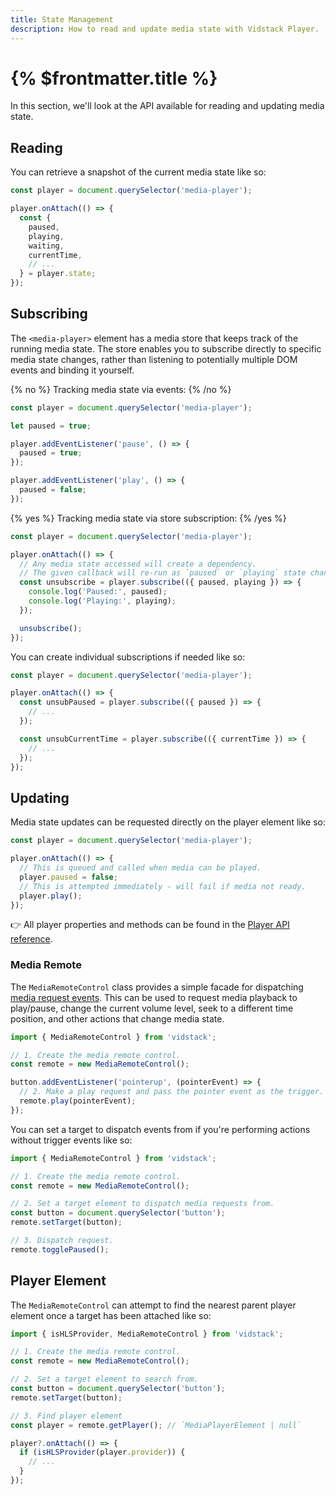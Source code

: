 ```yaml
---
title: State Management
description: How to read and update media state with Vidstack Player.
---
```


# {% $frontmatter.title %}

In this section, we'll look at the API available for reading and updating media state.

## Reading

You can retrieve a snapshot of the current media state like so:

```js
const player = document.querySelector('media-player');

player.onAttach(() => {
  const {
    paused,
    playing,
    waiting,
    currentTime,
    // ...
  } = player.state;
});
```

## Subscribing

The `<media-player>` element has a media store that keeps track of the running media state.
The store enables you to subscribe directly to specific media state changes, rather than
listening to potentially multiple DOM events and binding it yourself.

{% no %}
Tracking media state via events:
{% /no %}

```js
const player = document.querySelector('media-player');

let paused = true;

player.addEventListener('pause', () => {
  paused = true;
});

player.addEventListener('play', () => {
  paused = false;
});
```

{% yes %}
Tracking media state via store subscription:
{% /yes %}

```js
const player = document.querySelector('media-player');

player.onAttach(() => {
  // Any media state accessed will create a dependency.
  // The given callback will re-run as `paused` or `playing` state changes.
  const unsubscribe = player.subscribe(({ paused, playing }) => {
    console.log('Paused:', paused);
    console.log('Playing:', playing);
  });

  unsubscribe();
});
```

You can create individual subscriptions if needed like so:

```js
const player = document.querySelector('media-player');

player.onAttach(() => {
  const unsubPaused = player.subscribe(({ paused }) => {
    // ...
  });

  const unsubCurrentTime = player.subscribe(({ currentTime }) => {
    // ...
  });
});
```

## Updating

Media state updates can be requested directly on the player element like so:

```js
const player = document.querySelector('media-player');

player.onAttach(() => {
  // This is queued and called when media can be played.
  player.paused = false;
  // This is attempted immediately - will fail if media not ready.
  player.play();
});
```

👉 All player properties and methods can be found in the [Player API reference](/docs/player/components/layout/player/api).

### Media Remote

The `MediaRemoteControl` class provides a simple facade for dispatching
[media request events](/docs/player/core-concepts/events#request-events). This can be used to
request media playback to play/pause, change the current volume level, seek to a different time
position, and other actions that change media state.

```ts
import { MediaRemoteControl } from 'vidstack';

// 1. Create the media remote control.
const remote = new MediaRemoteControl();

button.addEventListener('pointerup', (pointerEvent) => {
  // 2. Make a play request and pass the pointer event as the trigger.
  remote.play(pointerEvent);
});
```

You can set a target to dispatch events from if you're performing actions without trigger events
like so:

```ts
import { MediaRemoteControl } from 'vidstack';

// 1. Create the media remote control.
const remote = new MediaRemoteControl();

// 2. Set a target element to dispatch media requests from.
const button = document.querySelector('button');
remote.setTarget(button);

// 3. Dispatch request.
remote.togglePaused();
```

## Player Element

The `MediaRemoteControl` can attempt to find the nearest parent player element once a target has
been attached like so:

```ts
import { isHLSProvider, MediaRemoteControl } from 'vidstack';

// 1. Create the media remote control.
const remote = new MediaRemoteControl();

// 2. Set a target element to search from.
const button = document.querySelector('button');
remote.setTarget(button);

// 3. Find player element
const player = remote.getPlayer(); // `MediaPlayerElement | null`

player?.onAttach(() => {
  if (isHLSProvider(player.provider)) {
    // ...
  }
});
```
